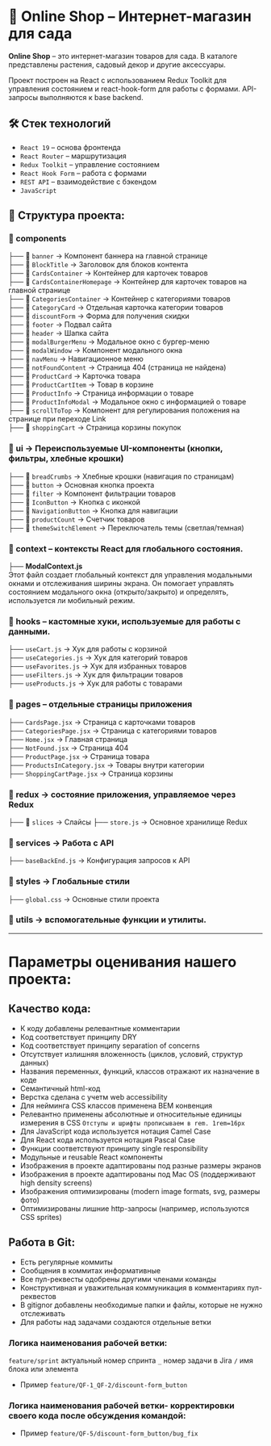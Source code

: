 # 🌿 Online Shop – Интернет-магазин для сада
**Online Shop** – это интернет-магазин товаров для сада. В каталоге представлены растения, садовый декор и другие аксессуары.

Проект построен на React с использованием Redux Toolkit для управления состоянием и react-hook-form для работы с формами.
API-запросы выполняются к base backend.


## 🛠️ Стек технологий
 - `React 19` – основа фронтенда  
 - `React Router` – маршрутизация  
 - `Redux Toolkit` – управление состоянием  
 - `React Hook Form` – работа с формами  
 - `REST API` – взаимодействие с бэкендом  
 - `JavaScript`


## 📂 **Структура проекта:**

### 📂 components
 ├── 📂 `banner` → Компонент баннера на главной странице  
 ├── 📂 `BlockTitle` → Заголовок для блоков контента  
 ├── 📂 `CardsContainer` → Контейнер для карточек товаров  
 ├── 📂 `CardsContainerHomepage` → Контейнер для карточек товаров на главной странице  
 ├── 📂 `CategoriesContainer` → Контейнер с категориями товаров  
 ├── 📂 `CategoryCard` → Отдельная карточка категории товаров  
 ├── 📂 `discountForm` → Форма для получения скидки  
 ├── 📂 `footer` → Подвал сайта  
 ├── 📂 `header` → Шапка сайта  
 ├── 📂 `modalBurgerMenu` → Модальное окно с бургер-меню  
 ├── 📂 `modalWindow` → Компонент модального окна  
 ├── 📂 `navMenu` → Навигационное меню  
 ├── 📂 `notFoundContent` → Страница 404 (страница не найдена)  
 ├── 📂 `ProductCard` → Карточка товара  
 ├── 📂 `ProductCartItem` → Товар в корзине  
 ├── 📂 `ProductInfo` → Страница информации о товаре  
 ├── 📂 `ProductInfoModal` → Модальное окно с информацией о товаре  
 ├── 📂 `scrollToTop` → Компонент для регулирования положения на странице при переходе Link  
 ├── 📂 `shoppingCart` → Страница корзины покупок  

### 📂 ui → **Переиспользуемые UI-компоненты (кнопки, фильтры, хлебные крошки)**  
 ├── 📂 `breadCrumbs` → Хлебные крошки (навигация по страницам)  
 ├── 📂 `button` → Основная кнопка проекта  
 ├── 📂 `filter` → Компонент фильтрации товаров  
 ├── 📂 `IconButton` → Кнопка с иконкой  
 ├── 📂 `NavigationButton` → Кнопка для навигации  
 ├── 📂 `productCount` → Счетчик товаров  
 ├── 📂 `themeSwitchElement` → Переключатель темы (светлая/темная)

### 📂 context – контексты React для глобального состояния.
 ├── **ModalContext.js**  
 Этот файл создает глобальный контекст для управления модальными окнами и отслеживания ширины экрана. 
Он помогает управлять состоянием модального окна (открыто/закрыто) и определять, используется ли мобильный режим.

### 📂 hooks – кастомные хуки, используемые для работы с данными.
 ├── `useCart.js` → Хук для работы с корзиной  
 ├── `useCategories.js` → Хук для категорий товаров  
 ├── `useFavorites.js` → Хук для избранных товаров  
 ├── `useFilters.js` → Хук для фильтрации товаров  
 ├── `useProducts.js` → Хук для работы с товарами  

### 📂 pages – отдельные страницы приложения 
 ├── `CardsPage.jsx` → Страница с карточками товаров  
 ├── `CategoriesPage.jsx` → Страница с категориями товаров  
 ├── `Home.jsx` → Главная страница  
 ├── `NotFound.jsx` → Страница 404  
 ├── `ProductPage.jsx` → Страница товара  
 ├── `ProductsInCategory.jsx` → Товары внутри категории  
 ├── `ShoppingCartPage.jsx` → Страница корзины 
 
### 📂 redux → состояние приложения, управляемое через Redux  
 ├── 📂 `slices` → Слайсы
 ├── `store.js` → Основное хранилище Redux  
 

 ### 📂 services → Работа с API  
 ├── `baseBackEnd.js` → Конфигурация запросов к API  
 
 ### 📂 styles → Глобальные стили  
 ├── `global.css` → Основные стили проекта  
 
 ### 📂 utils → вспомогательные функции и утилиты.  


---------------------------------------------------------------------------------------


# Параметры оценивания нашего проекта:

## Качество кода:
- К коду добавлены релевантные комментарии
- Код соответствует принципу DRY
- Код соответствует принципу separation of concerns
- Отсутствует излишняя вложенность (циклов, условий, структур данных)
- Названия переменных, функций, классов отражают их назначение в коде
- Семантичный html-код
- Верстка сделана с учетм web accessibility
- Для нейминга CSS классов применена BEM конвенция
- Релевантно применены абсолютные и относительные единицы измерения в CSS
    `Отступы и шрифты прописываем в rem. 1rem=16px`
- Для JavaScript кода используется нотация Camel Case
- Для React кода используется нотация Pascal Case
- Функции соответствуют принципу single responsibility
- Модульные и reusable React компоненты
- Изображения в проекте адаптированы под разные размеры экранов
- Изображения в проекте адаптированы под Mac OS (поддерживают high density screens)
- Изображения оптимизированы (modern image formats, svg, размеры фото)
- Оптимизированы лишние http-запросы (например, используются CSS sprites)

## Работа в Git:
- Есть регулярные коммиты
- Сообщения в коммитах информативные
- Все пул-реквесты одобрены другими членами команды
- Конструктивная и уважительная коммуникация в комментариях пул-реквестов
- В gitignor добавлены необходимые папки и файлы, которые не нужно отслеживать
- Для работы над задачами создаются отдельные ветки

### Логика наименования рабочей ветки:
`feature/sprint` актуальный номер спринта `_` номер задачи в Jira `/` имя блока или элемента
- Пример `feature/QF-1_QF-2/discount-form_button`

### Логика наименования рабочей ветки- корректировки своего кода после обсуждения командой:
- Пример `feature/QF-5/discount-form_button/bug_fix`